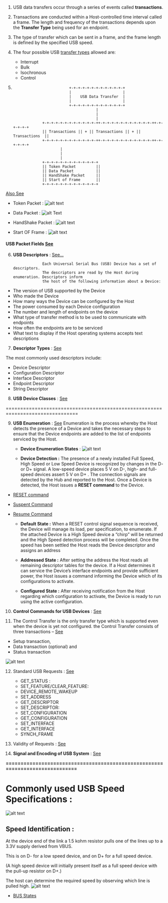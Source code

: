 1.  USB data transfers occur through a series of events called **transactions**.
2.  Transactions are conducted within a Host-controlled time interval called a frame.
    The length and frequency of the transactions depends upon the **Transfer Type** being used for an endpoint.
3.  The type of transfer which can be sent in a frame, and the frame length is defined by the specified USB speed.
4.  The four possible USB [transfer types](https://microchipdeveloper.com/usb:transfer) allowed are:
       + Interrupt
       + Bulk
       + Isochronous
       + Control
                              
5.                              +-+-+-+-+-+-+-+-+-+-+-+-+
                                |                       |
                                |    USB Data Transfer  |
                                |                       |
                                +-+-+-+-+-+-+-+-+-+-+-+-+
                                            |
                                            |
                                            |
                    +-+-+-+-+-+-+-+-+-+-+-+-++-+-+-+-+-+-+-+-+-+-+-+-++-+-+-+-+-+
                    || Transactions || + || Transactions || + || Transactions  ||
                    +-+-+-+-+-+-+-+-+-+-+-+-++-+-+-+-+-+-+-+-+-+-+-+-++-+-+-+-+-+
                            |
                            |
                            |
                    +-+-+-+-+-+-+-+-+-+-+-+-+    
                    || Token Packet         ||
                    || Data Packet          ||
                    || HandShake Packet     ||
                    || Start of Frame       ||
                    +-+-+-+-+-+-+-+-+-+-+-+-+


[Also See](https://www.keil.com/pack/doc/mw/USB/html/pipemodel.png)


+ Token Packet :
![alt text](https://engineersgarag.wpengine.com/wp-content/uploads/2019/07/Image-Showing-Data-Format-Token-Packets.png)

+ Data Packet :
![alt Text](https://engineersgarag.wpengine.com/wp-content/uploads/2019/07/Image-Showing-Data-Format-Data-Packets.png)

+ HandShake Packet :
![alt text](https://engineersgarag.wpengine.com/wp-content/uploads/2019/07/Image-Showing-Data-Format-Handshake-Packets.png)

+ Start OF Frame :
![alt text](https://engineersgarag.wpengine.com/wp-content/uploads/2019/07/Image-Showing-Data-Format-Start-Frame-Packets-SOF.png)




#### USB Packet Fields [See](https://www.engineersgarage.com/tutorials/usb-protocol-types-of-usb-packets-and-usb-transfers-part-2-6/)


6. **USB Descriptors** : [See...](https://www.engineersgarage.com/article_page/usb-descriptors-and-their-types-part-3-6/)
                   
                    Each Universal Serial Bus (USB) Device has a set of descriptors.
                    The descriptors are read by the Host during enumeration. Descriptors inform
                    the host of the following information about a Device:

+ The version of USB supported by the Device
+ Who made the Device
+ How many ways the Device can be configured by the Host
+ The power consumed by each Device configuration
+ The number and length of endpoints on the device
+ What type of transfer method is to be used to communicate with endpoints
+ How often the endpoints are to be serviced
+ What text to display if the Host operating systems accepts text descriptions


7. **Descriptor Types** : [See](https://microchipdeveloper.com/usb:descriptor)

The most commonly used descriptors include:

+ Device Descriptor
+ Configuration Descriptor
+ Interface Descriptor
+ Endpoint Descriptor
+ String Descriptor


8. **USB Device Classes** : [See](https://microchipdeveloper.com/usb:device-classes)

===============================================================================

9. **USB Enumeration** : [See](https://microchipdeveloper.com/usb:enumeration)
  Enumeration is the process whereby the Host detects the presence of a Device and takes the necessary steps to ensure 
  that the Device endpoints are added to the list of endpoints serviced by the Host.
  
   + **Device Enumeration States** :
  ![alt text](https://microchip.wikidot.com/local--files/usb:enumeration/device-states.svg)
  
   + **Device Detection :**
  The presence of a newly installed Full Speed, High Speed or Low Speed Device is recognized
  by changes in the D- or D+ signal. A low-speed device places 5 V on D-, high- and full-speed
  devices assert 5 V on D+ . The connection signals are detected by the Hub and reported to the Host.
  Once a Device is detected, the Host issues a **RESET command** to the Device.

+ [RESET command](https://microchipdeveloper.com/usb:reset-suspend-resume)
+ [Suspent Command](https://microchipdeveloper.com/usb:reset-suspend-resume)
+ [Resume Command](https://microchipdeveloper.com/usb:reset-suspend-resume)
 

   + **Default State :**
  When a RESET control signal sequence is received, the Device will manage its load, per specification, to enumerate.
  If the attached Device is a High Speed device a “chirp” will be returned and the High Speed detection process will
  be completed. Once the speed has been settled the Host reads the Device descriptor and assigns an address
  
   + **Addressed State :**
  After setting the address the Host reads all remaining descriptor tables for the device. If a Host determines 
  it can service the Device’s interface endpoints and provide sufficient power, the Host issues a command informing
  the Device which of its configurations to activate.
  
   + **Configured State :**
  After receiving notification from the Host regarding which configuration to activate, the Device is ready to run 
  using the active configuration.
  
  
  
10. **Control Commands for USB Devices** : [See](https://microchipdeveloper.com/usb:control-commands)

    
11. The Control Transfer is the only transfer type which is supported even when the device is yet not configured.
the Control Transfer consists of three transactions –
[See](https://www.engineersgarage.com/tutorials/usb-requests-and-stages-of-control-transfer-part-4-6/)

+ Setup transaction,
+ Data transaction (optional) and
+ Status transaction

![alt text](https://engineersgarag.wpengine.com/wp-content/uploads/2019/07/Image-Showing-Data-Format-USB-Control-Transfer.png)


12. Standard USB Requests : [See](https://www.engineersgarage.com/tutorials/usb-requests-and-stages-of-control-transfer-part-4-6/)
    + GET_STATUS :
    + SET_FEATURE/CLEAR_FEATURE:
    + DEVICE_REMOTE_WAKEUP
    + SET_ADDRESS
    + GET_DESCRIPTOR
    + SET_DESCRIPTOR: 
    + SET_CONFIGURATION
    + GET_CONFIGURATION
    + SET_INTERFACE
    + GET_INTERFACE
    + SYNCH_FRAME
    
    
 13. Validity of Requests : [See](https://www.engineersgarage.com/tutorials/usb-requests-and-stages-of-control-transfer-part-4-6/)
 
 14.  **Signal and Encoding of USB System** : [See](https://www.engineersgarage.com/tutorials/signal-and-encoding-of-usb-system-part-5-6/)
        
    
   
  
  
**=============================================================================**

# Commonly used USB Speed Specifications :
  ![alt text](https://www.electronicdesign.com/sites/electronicdesign.com/files/uploads/2015/02/0216_TI_USBtypeC_No2_Table1.gif)
  
## Speed Identification :
  At the device end of the link a 1.5 kohm resistor pulls one of the lines up to a 3.3V supply derived from VBUS.

This is on D- for a low speed device, and on D+ for a full speed device.

(A high speed device will initially present itself as a full speed device with the pull-up resistor on D+.)

The host can determine the required speed by observing which line is pulled high.
![alt text](http://www.usbmadesimple.co.uk/ums_j_speed_r.jpg)

+ [BUS States](http://www.usbmadesimple.co.uk/ums_3.htm)


